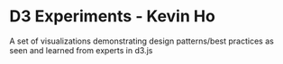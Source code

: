 # D3 Experiments - Kevin Ho

A set of visualizations demonstrating design patterns/best practices as seen and
learned from experts in d3.js


